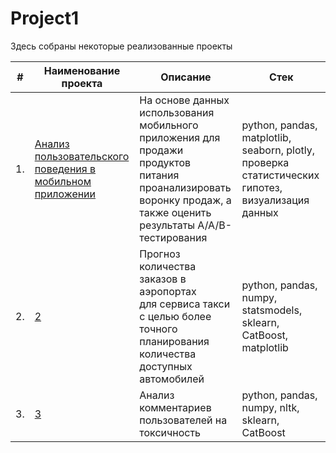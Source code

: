 # Project1

Здесь собраны некоторые реализованные проекты

| #    | Наименование проекта                | Описание                                                     | Стек                                                         |
| ---- | ------------------------------------------------------------ | ------------------------------------------------------------ | ------------------------------------------------------------ |
| 1.   | [Анализ пользовательского поведения в мобильном приложении](1) | На основе данных использования мобильного приложения для продажи <br/> продуктов питания проанализировать воронку продаж, а также оценить результаты A/A/B-тестирования <br/>| python, pandas, matplotlib, seaborn, plotly, проверка статистических гипотез, визуализация данных      |
| 2.   | [2](2) | Прогноз количества заказов в аэропортах <br/>для сервиса такси с целью более точного планирования количества доступных <br/>автомобилей | python, pandas, numpy, statsmodels, sklearn, CatBoost, matplotlib |
| 3.   | [3](3) | Анализ комментариев пользователей на токсичность             | python, pandas, numpy, nltk, sklearn, CatBoost |
